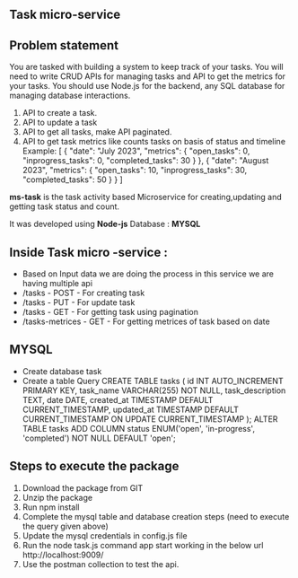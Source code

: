 ## Task micro-service

## Problem statement

You are tasked with building a system to keep track of your tasks. You will need to write CRUD APIs for managing tasks and API to get the metrics for your tasks. You should use Node.js for the backend, any SQL database for managing database interactions.
1. API to create a task.
2. API to update a task
3. API to get all tasks, make API paginated.
4. API to get task metrics like counts tasks on basis of status and timeline Example:
    [
    {
    "date": "July 2023",
    "metrics": {
    "open_tasks": 0,
    "inprogress_tasks": 0,
    "completed_tasks": 30
    }
    },
    {
    "date": "August 2023",
    "metrics": {
    "open_tasks": 10,
    "inprogress_tasks": 30,
    "completed_tasks": 50
    }
    }
    ]

**ms-task** is the task activity based Microservice for creating,updating and getting task status and count.

It was developed using **Node-js**
Database : **MYSQL**

## Inside Task micro -service :

 * Based on Input data we are doing the process in this service we are having multiple api
 * /tasks - POST - For creating task
 * /tasks - PUT  - For update task
 * /tasks - GET - For getting task using pagination
 * /tasks-metrices  - GET  - For getting metrices of task based on date


## MYSQL

* Create database task
* Create a table Query
    CREATE TABLE tasks (
        id INT AUTO_INCREMENT PRIMARY KEY,
        task_name VARCHAR(255) NOT NULL,
        task_description TEXT,
        date DATE,
        created_at TIMESTAMP DEFAULT CURRENT_TIMESTAMP,
        updated_at TIMESTAMP DEFAULT CURRENT_TIMESTAMP ON UPDATE CURRENT_TIMESTAMP
    );
    ALTER TABLE tasks
    ADD COLUMN status ENUM('open', 'in-progress', 'completed') NOT NULL DEFAULT 'open';

## Steps to execute the package

1. Download the package from GIT 
2. Unzip the package
3. Run npm install
4. Complete the mysql table and database creation steps (need to execute the query given above)
5. Update the mysql credentials in config.js file
6. Run the node task.js command app start working in the below url http://localhost:9009/
7. Use the postman collection to test the api.


    

  
